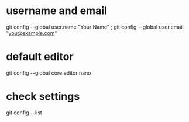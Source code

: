 # username and email
git config --global user.name "Your Name" ;
git config --global user.email "you@example.com"

# default editor
git config --global core.editor nano

# check settings
git config --list
